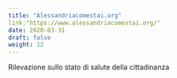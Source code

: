 ```yaml
---
title: "Alessandriacomestai.org"
link:"https://www.alessandriacomestai.org/"
date: 2020-03-31
draft: false
weight: 12
---
```


Rilevazione sullo stato di salute della cittadinanza
